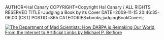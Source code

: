 AUTHOR=Hal Canary
COPYRIGHT=Copyright Hal Canary / ALL RIGHTS RESERVED
TITLE=Judging a Book by its Cover
DATE=2009-11-15 20:46:35-06:00 (CST)
POSTID=865
CATEGORIES=books;judgingBookCovers;

[![The Department of Mad Scientists: How DARPA is Remaking Our World, From the Internet to Artificial Limbs by Michael P. Belfiore](https://halcanary.org/images/b11aa3e4ad1f10e0c468c61381f72d29428fe346.jpg)](http://search.barnesandnoble.com///e/9780061577932)
